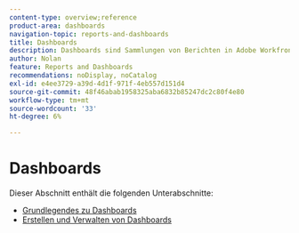 ```yaml
---
content-type: overview;reference
product-area: dashboards
navigation-topic: reports-and-dashboards
title: Dashboards
description: Dashboards sind Sammlungen von Berichten in Adobe Workfront. Sehen Sie sich diese Bereiche an, um sich mit Dashboards in Workfront vertraut zu machen.
author: Nolan
feature: Reports and Dashboards
recommendations: noDisplay, noCatalog
exl-id: e4ee3729-a39d-4d1f-971f-4eb557d151d4
source-git-commit: 48f46abab1958325aba6832b85247dc2c80f4e80
workflow-type: tm+mt
source-wordcount: '33'
ht-degree: 6%

---
```


# Dashboards

Dieser Abschnitt enthält die folgenden Unterabschnitte:

* [Grundlegendes zu Dashboards](../../reports-and-dashboards/dashboards/understanding-dashboards/understand-dashboards.md)
* [Erstellen und Verwalten von Dashboards](../../reports-and-dashboards/dashboards/creating-and-managing-dashboards/create-and-manage-dashboards.md)
